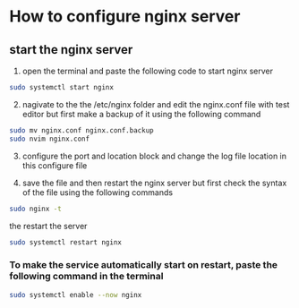 # How to configure nginx server

## start the nginx server

1. open the terminal and paste the following code to start nginx server
```bash
sudo systemctl start nginx
```

2. nagivate to the the /etc/nginx folder and edit the nginx.conf file with test editor but first make a backup of it using the following command

```bash
sudo mv nginx.conf nginx.conf.backup
sudo nvim nginx.conf
```

3. configure the port and location block and change the log file location in this configure file 

4. save the file and then restart the nginx server but first check the syntax of the file using the following commands 

```bash
sudo nginx -t 
```
the restart the server

```bash
sudo systemctl restart nginx
```


### To make the service automatically start on restart, paste the following command in the terminal

```bash
sudo systemctl enable --now nginx
```
